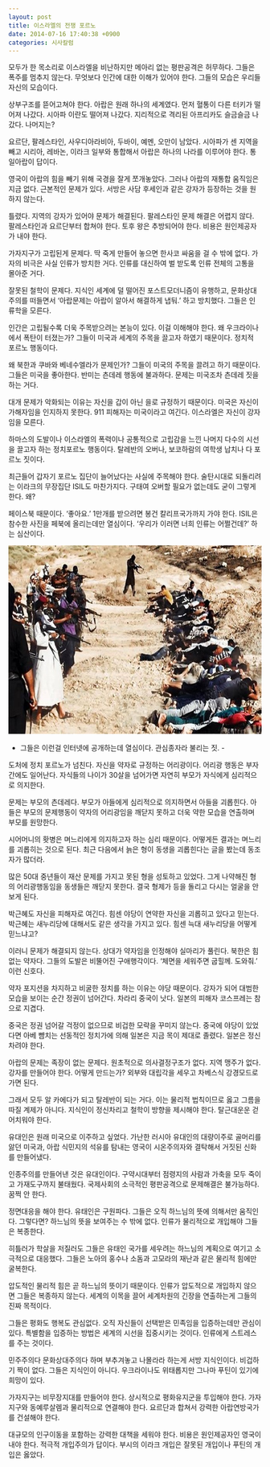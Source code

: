 ```yaml
---
layout: post
title: 이스라엘의 전쟁 포르노
date: 2014-07-16 17:40:38 +0900
categories: 시사칼럼
---
```

  
  


모두가 한 목소리로 이스라엘을 비난하지만 메아리 없는 평판공격은 허무하다. 그들은 폭주를 멈추지 않는다. 무엇보다 인간에 대한 이해가 있어야 한다. 그들의 모습은 우리들 자신의 모습이다. 

  


상부구조를 뜯어고쳐야 한다. 아랍은 원래 하나의 세계였다. 먼저 혈통이 다른 터키가 떨어져 나갔다. 시아파 이란도 떨어져 나갔다. 지리적으로 격리된 아프리카도 슬금슬금 나갔다. 나머지는? 

  


요르단, 팔레스타인, 사우디아라비아, 두바이, 예멘, 오만이 남았다. 시아파가 센 지역을 빼고 시리아, 레바논, 이라크 일부와 통합해서 아랍은 하나의 나라를 이루어야 한다. 통일아랍이 답이다.

  


영국이 아랍의 힘을 빼기 위해 국경을 잘게 쪼개놓았다. 그러나 아랍의 재통합 움직임은 지금 없다. 근본적인 문제가 있다. 서방은 사담 후세인과 같은 강자가 등장하는 것을 원하지 않는다. 

  


틀렸다. 지역의 강자가 있어야 문제가 해결된다. 팔레스타인 문제 해결은 어렵지 않다. 팔레스타인과 요르단부터 합쳐야 한다. 토후 왕은 추방되어야 한다. 비용은 원인제공자가 내야 한다. 

  


가자지구가 고립된게 문제다. 딱 죽게 만들어 놓으면 한사코 싸움을 걸 수 밖에 없다. 가자의 비극은 사실 인류가 방치한 거다. 인류를 대신하여 벌 받도록 인류 전체의 고통을 몰아준 거다. 

  


잘못된 철학이 문제다. 지식인 세계에 덜 떨어진 포스트모더니즘이 유행하고, 문화상대주의를 떠들면서 ‘아랍문제는 아랍이 알아서 해결하게 냅둬.’ 하고 방치했다. 그들은 인류학을 모른다. 

  


인간은 고립될수록 더욱 주목받으려는 본능이 있다. 이걸 이해해야 한다. 왜 우크라이나에서 폭탄이 터졌는가? 그들이 미국과 세계의 주목을 끌고자 하였기 때문이다. 정치적 포르노 행동이다. 

  


왜 북한과 쿠바와 베네수엘라가 문제인가? 그들이 미국의 주목을 끌려고 하기 때문이다. 그들은 미국을 좋아한다. 반미는 츤데레 행동에 불과하다. 문제는 미국조차 츤데레 짓을 하는 거다.

  


대개 문제가 악화되는 이유는 자신을 갑이 아닌 을로 규정하기 때문이다. 미국은 자신이 가해자임을 인지하지 못한다. 911 피해자는 미국이라고 여긴다. 이스라엘은 자신이 강자임을 모른다. 

  


하마스의 도발이나 이스라엘의 폭력이나 공통적으로 고립감을 느낀 나머지 다수의 시선을 끌고자 하는 정치포르노 행동이다. 탈레반의 오버나, 보코하람의 여학생 납치나 다 포르노 짓이다.

  


최근들어 갑자기 포르노 집단이 늘어났다는 사실에 주목해야 한다. 술탄시대로 되돌리려는 이라크의 무장집단 ISIL도 마찬가지다. 구태여 오버할 필요가 없는데도 굳이 그렇게 한다. 왜?

  


페이스북 때문이다. ‘좋아요.’ 1만개를 받으려면 봉건 칼리프국가까지 가야 한다. ISIL은 참수한 사진을 페북에 올리는데만 열심이다. ‘우리가 이러면 너희 인류는 어쩔건데?’ 하는 심산이다. 

  



<img src="files/attach/images/199/591/499/alalam_635410983223020702_25f_4x3.jpg" alt="alalam_635410983223020702_25f_4x3.jpg" width="650" height="375" /> 

  


- 그들은 이런걸 인터넷에 공개하는데 열심이다. 관심종자라 불리는 짓. -

  


도처에 정치 포르노가 넘친다. 자신을 약자로 규정하는 어리광이다. 어리광 행동은 부자간에도 일어난다. 자식들의 나이가 30살을 넘어가면 자연히 부모가 자식에게 심리적으로 의지한다. 

  


문제는 부모의 츤데레다. 부모가 아들에게 심리적으로 의지하면서 아들을 괴롭힌다. 아들은 부모의 문제행동이 약자의 어리광임을 깨닫지 못하고 더욱 약한 모습을 연출하며 부모를 원망한다. 

  


시어머니의 홧병은 며느리에게 의지하고자 하는 심리 때문이다. 어떻게든 결과는 며느리를 괴롭히는 것으로 된다. 최근 다음에서 늙은 형이 동생을 괴롭힌다는 글을 봤는데 동조자가 많더라. 

  


많은 50대 중년들이 재산 문제를 가지고 못된 형을 성토하고 있었다. 그게 나약해진 형의 어리광행동임을 동생들은 깨닫지 못한다. 결국 형제가 등을 돌리고 다시는 얼굴을 안 보게 된다. 

  


박근혜도 자신을 피해자로 여긴다. 힘센 야당이 연약한 자신을 괴롭히고 있다고 믿는다. 박근혜는 새누리당에 대해서도 같은 생각을 가지고 있다. 힘센 늑대 새누리당을 어떻게 믿느냐고? 

  


이러니 문제가 해결되지 않는다. 상대가 약자임을 인정해야 실마리가 풀린다. 북한은 힘 없는 약자다. 그들의 도발은 비뚤어진 구애행각이다. ‘체면을 세워주면 굽힐께. 도와줘.’ 이런 신호다. 

  


약자 포지션을 차지하고 비굴한 정치를 하는 이유는 야당 때문이다. 강자가 되어 대범한 모습을 보이는 순간 정권이 넘어간다. 차라리 중국이 낫다. 일본의 피해자 코스프레는 참으로 지겹다. 

  


중국은 정권 넘어갈 걱정이 없으므로 비겁한 모략을 꾸미지 않는다. 중국에 야당이 있었다면 아베 뺨치는 선동적인 정치가에 의해 일본은 지금 목이 제대로 졸렸다. 일본은 정신차려야 한다. 

  


아랍의 문제는 족장이 없는 문제다. 원초적으로 의사결정구조가 없다. 지역 맹주가 없다. 강자를 만들어야 한다. 어떻게 만드는가? 외부와 대립각을 세우고 차베스식 강경모드로 가면 된다. 

  


그래서 모두 알 카에다가 되고 탈레반이 되는 거다. 이는 물리적 법칙이므로 옳고 그름을 따질 계제가 아니다. 지식인이 정신차리고 철학이 방향을 제시해야 한다. 탈근대운운 걷어치워야 한다. 

  


유대인은 원래 미국으로 이주하고 싶었다. 가난한 러시아 유대인의 대량이주로 골머리를 앓던 미국과, 아랍 식민지의 석유를 탐내는 영국이 시온주의자와 결탁해서 거짓된 신화를 만들어냈다. 

  


인종주의를 만들어낸 것은 유대인이다. 구약시대부터 점령지의 사람과 가축을 모두 죽이고 가재도구까지 불태웠다. 국제사회의 소극적인 평판공격으로 문제해결은 불가능하다. 꿈쩍 안 한다. 

  


정면대응을 해야 한다. 유태인은 구원파다. 그들은 오직 하느님의 뜻에 의해서만 움직인다. 그렇다면? 하느님의 뜻을 보여주는 수 밖에 없다. 인류가 물리적으로 개입해야 그들은 복종한다. 

  


히틀러가 학살을 저질러도 그들은 유태인 국가를 세우려는 하느님의 계획으로 여기고 소극적으로 대응했다. 그들은 노아의 홍수나 소돔과 고모라의 재난과 같은 물리적 힘에만 굴복한다. 

  


압도적인 물리적 힘은 곧 하느님의 뜻이기 때문이다. 인류가 압도적으로 개입하지 않으면 그들은 복종하지 않는다. 세계의 이목을 끌어 세계차원의 긴장을 연출하는게 그들의 진짜 목적이다.

  


그들은 평화도 행복도 관심없다. 오직 자신들이 선택받은 민족임을 입증하는데만 관심이 있다. 특별함을 입증하는 방법은 세계의 시선을 집중시키는 것이다. 인류에게 스트레스를 주는 것이다.

  


민주주의다 문화상대주의다 하며 부추겨놓고 나몰라라 하는게 서방 지식인이다. 비겁하기 짝이 없다. 그들은 지식인이 아니다. 우크라이나도 위태롭지만 그나마 푸틴이 있기에 희망이 있다. 

  


가자지구는 비무장지대를 만들어야 한다. 상시적으로 평화유지군을 투입해야 한다. 가자지구와 동예루살렘과 물리적으로 연결해야 한다. 요르단과 합쳐서 강력한 아랍연방국가를 건설해야 한다.

  


대규모의 인구이동을 포함하는 강력한 대책을 세워야 한다. 비용은 원인제공자인 영국이 내야 한다. 적극적 개입주의가 답이다. 부시의 이라크 개입은 잘못된 개입이나 푸틴의 개입은 옳았다.